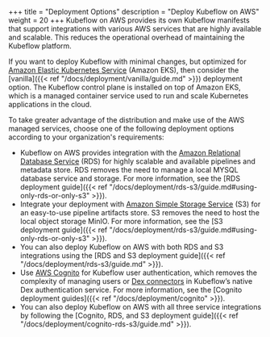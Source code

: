 +++
title = "Deployment Options"
description = "Deploy Kubeflow on AWS"
weight = 20
+++
Kubeflow on AWS provides its own Kubeflow manifests that support integrations with various AWS services that are highly available and scalable. This reduces the operational overhead of maintaining the Kubeflow platform. 

If you want to deploy Kubeflow with minimal changes, but optimized for [Amazon Elastic Kubernetes Service](https://aws.amazon.com/eks/) (Amazon EKS), then consider the [vanilla]({{< ref "/docs/deployment/vanilla/guide.md" >}}) deployment option. The Kubeflow control plane is installed on top of Amazon EKS, which is a managed container service used to run and scale Kubernetes applications in the cloud.

To take greater advantage of the distribution and make use of the AWS managed services, choose one of the following deployment options according to your organization's requirements:
- Kubeflow on AWS provides integration with the [Amazon Relational Database Service](https://aws.amazon.com/rds/) (RDS) for highly scalable and available pipelines and metadata store. RDS removes the need to manage a local MYSQL database service and storage. For more information, see the [RDS deployment guide]({{< ref "/docs/deployment/rds-s3/guide.md#using-only-rds-or-only-s3" >}}). 
- Integrate your deployment with [Amazon Simple Storage Service](https://aws.amazon.com/s3/) (S3) for an easy-to-use pipeline artifacts store. S3 removes the need to host the local object storage MinIO. For more information, see the [S3 deployment guide]({{< ref "/docs/deployment/rds-s3/guide.md#using-only-rds-or-only-s3" >}}). 
- You can also deploy Kubeflow on AWS with both RDS and S3 integrations using the [RDS and S3 deployment guide]({{< ref "/docs/deployment/rds-s3/guide.md" >}}).
- Use [AWS Cognito](https://aws.amazon.com/cognito/) for Kubeflow user authentication, which removes the complexity of managing users or [Dex connectors](https://dexidp.io/docs/connectors/) in Kubeflow’s native Dex authentication service. For more information, see the [Cognito deployment guides]({{< ref "/docs/deployment/cognito" >}}). 
- You can also deploy Kubeflow on AWS with all three service integrations by following the [Cognito, RDS, and S3 deployment guide]({{< ref "/docs/deployment/cognito-rds-s3/guide.md" >}}). 

